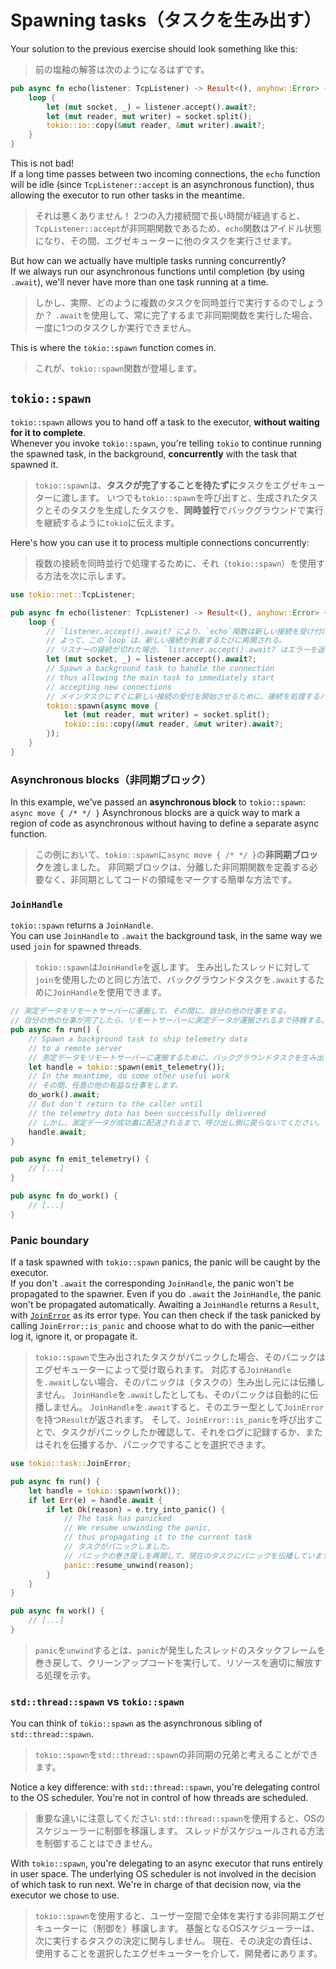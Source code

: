 # Spawning tasks（タスクを生み出す）

Your solution to the previous exercise should look something like this:

> 前の塩釉の解答は次のようになるはずです。

```rust
pub async fn echo(listener: TcpListener) -> Result<(), anyhow::Error> {
    loop {
        let (mut socket, _) = listener.accept().await?;
        let (mut reader, mut writer) = socket.split();
        tokio::io::copy(&mut reader, &mut writer).await?;
    }
}
```

This is not bad!\
If a long time passes between two incoming connections, the `echo` function will be idle
(since `TcpListener::accept` is an asynchronous function), thus allowing the executor
to run other tasks in the meantime.

> それは悪くありません！
> 2つの入力接続間で長い時間が経過すると、`TcpListener::accept`が非同期関数であるため、`echo`関数はアイドル状態になり、その間、エグゼキューターに他のタスクを実行させます。

But how can we actually have multiple tasks running concurrently?\
If we always run our asynchronous functions until completion (by using `.await`), we'll never
have more than one task running at a time.

> しかし、実際、どのように複数のタスクを同時並行で実行するのでしょうか？
> `.await`を使用して、常に完了するまで非同期関数を実行した場合、一度に1つのタスクしか実行できません。

This is where the `tokio::spawn` function comes in.

> これが、`tokio::spawn`関数が登場します。

## `tokio::spawn`

`tokio::spawn` allows you to hand off a task to the executor, **without waiting for it to complete**.\
Whenever you invoke `tokio::spawn`, you're telling `tokio` to continue running
the spawned task, in the background, **concurrently** with the task that spawned it.

> `tokio::spawn`は、**タスクが完了することを待たずに**タスクをエグゼキューターに渡します。
> いつでも`tokio::spawn`を呼び出すと、生成されたタスクとそのタスクを生成したタスクを、**同時並行**でバックグラウンドで実行を継続するように`tokio`に伝えます。

Here's how you can use it to process multiple connections concurrently:

> 複数の接続を同時並行で処理するために、それ（`tokio::spawn`）を使用する方法を次に示します。

```rust
use tokio::net::TcpListener;

pub async fn echo(listener: TcpListener) -> Result<(), anyhow::Error> {
    loop {
        // `listener.accept().await?`により、`echo`関数は新しい接続を受け付けるまで、ここで待機する。
        // よって、この`loop`は、新しい接続が到着するたびに再開される。
        // リスナーの接続が切れた場合、`listener.accept().await?`はエラーを返すため、`echo`関数は終了する。
        let (mut socket, _) = listener.accept().await?;
        // Spawn a background task to handle the connection
        // thus allowing the main task to immediately start
        // accepting new connections
        // メインタスクにすぐに新しい接続の受付を開始させるために、接続を処理するバックグラウンドタスクを生み出します。
        tokio::spawn(async move {
            let (mut reader, mut writer) = socket.split();
            tokio::io::copy(&mut reader, &mut writer).await?;
        });
    }
}
```

### Asynchronous blocks（非同期ブロック）

In this example, we've passed an **asynchronous block** to `tokio::spawn`: `async move { /* */ }`
Asynchronous blocks are a quick way to mark a region of code as asynchronous without having
to define a separate async function.

> この例において、`tokio::spawn`に`async move { /* */ }`の**非同期ブロック**を渡しました。
> 非同期ブロックは、分離した非同期関数を定義する必要なく、非同期としてコードの領域をマークする簡単な方法です。

### `JoinHandle`

`tokio::spawn` returns a `JoinHandle`.\
You can use `JoinHandle` to `.await` the background task, in the same way
we used `join` for spawned threads.

> `tokio::spawn`は`JoinHandle`を返します。
> 生み出したスレッドに対して`join`を使用したのと同じ方法で、バックグラウンドタスクを`.await`するために`JoinHandle`を使用できます。

```rust
// 測定データをリモートサーバーに運搬して、その間に、自分の他の仕事をする。
// 自分の他の仕事が完了したら、リモートサーバーに測定データが運搬されるまで待機する。
pub async fn run() {
    // Spawn a background task to ship telemetry data
    // to a remote server
    // 測定データをリモートサーバーに運搬するために、バックグラウンドタスクを生み出します。
    let handle = tokio::spawn(emit_telemetry());
    // In the meantime, do some other useful work
    // その間、任意の他の有益な仕事をします。
    do_work().await;
    // But don't return to the caller until
    // the telemetry data has been successfully delivered
    // しかし、測定データが成功裏に配送されるまで、呼び出し側に戻らないでください。
    handle.await;
}

pub async fn emit_telemetry() {
    // [...]
}

pub async fn do_work() {
    // [...]
}
```

### Panic boundary

If a task spawned with `tokio::spawn` panics, the panic will be caught by the executor.\
If you don't `.await` the corresponding `JoinHandle`, the panic won't be propagated to the spawner.
Even if you do `.await` the `JoinHandle`, the panic won't be propagated automatically.
Awaiting a `JoinHandle` returns a `Result`, with [`JoinError`](https://docs.rs/tokio/latest/tokio/task/struct.JoinError.html)
as its error type. You can then check if the task panicked by calling `JoinError::is_panic` and
choose what to do with the panic—either log it, ignore it, or propagate it.

> `tokio::spawn`で生み出されたタスクがパニックした場合、そのパニックはエグゼキューターによって受け取られます。
> 対応する`JoinHandle`を`.await`しない場合、そのパニックは（タスクの）生み出し元には伝播しません。
> `JoinHandle`を`.await`したとしても、そのパニックは自動的に伝播しません。
> `JoinHandle`を`.await`すると、そのエラー型として`JoinError`を持つ`Result`が返されます。
> そして、`JoinError::is_panic`を呼び出すことで、タスクがパニックしたか確認して、それをログに記録するか、またはそれを伝播するか、パニックですることを選択できます。

```rust
use tokio::task::JoinError;

pub async fn run() {
    let handle = tokio::spawn(work());
    if let Err(e) = handle.await {
        if let Ok(reason) = e.try_into_panic() {
            // The task has panicked
            // We resume unwinding the panic,
            // thus propagating it to the current task
            // タスクがパニックしました。
            // パニックの巻き戻しを再開して、現在のタスクにパニックを伝播しています。
            panic::resume_unwind(reason);
        }
    }
}

pub async fn work() {
    // [...]
}
```

> `panic`を`unwind`するとは、`panic`が発生したスレッドのスタックフレームを巻き戻して、クリーンアップコードを実行して、リソースを適切に解放する処理を示す。

### `std::thread::spawn` vs `tokio::spawn`

You can think of `tokio::spawn` as the asynchronous sibling of `std::thread::spawn`.

> `tokio::spawn`を`std::thread::spawn`の非同期の兄弟と考えることができます。

Notice a key difference: with `std::thread::spawn`, you're delegating control to the OS scheduler.
You're not in control of how threads are scheduled.

> 重要な違いに注意してください: `std::thread::spawn`を使用すると、OSのスケジューラーに制御を移譲します。
> スレッドがスケジュールされる方法を制御することはできません。

With `tokio::spawn`, you're delegating to an async executor that runs entirely in
user space. The underlying OS scheduler is not involved in the decision of which task
to run next. We're in charge of that decision now, via the executor we chose to use.

> `tokio::spawn`を使用すると、ユーザー空間で全体を実行する非同期エグゼキューターに（制御を）移譲します。
> 基盤となるOSスケジューラーは、次に実行するタスクの決定に関与しません。
> 現在、その決定の責任は、使用することを選択したエグゼキューターを介して、開発者にあります。
